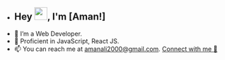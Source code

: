 - ## Hey <img src="https://github.com/TheDudeThatCode/TheDudeThatCode/blob/master/Assets/Hi.gif" width="29">, I'm [Aman!]
- 👀 I’m a Web Developer.
- 🌱 Proficient in JavaScript, React JS.
- 📫 You can reach me at amanali2000@gmail.com.
[Connect with me 💬](https://www.linkedin.com/in/amanalisaifi2000)
